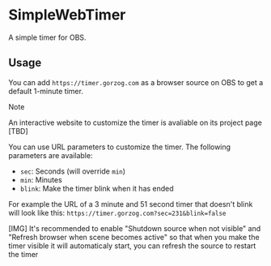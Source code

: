 # SimpleWebTimer
A simple timer for OBS.

## Usage
You can add `https://timer.gorzog.com` as a browser source on OBS to get a default 1-minute timer.

> [!NOTE]
> An interactive website to customize the timer is avaliable on its project page [TBD]

You can use URL parameters to customize the timer. The following parameters are available:
  - `sec`: Seconds (will override `min`)
  - `min`: Minutes
  - `blink`: Make the timer blink when it has ended

For example the URL of a 3 minute and 51 second timer that doesn't blink will look like this: `https://timer.gorzog.com?sec=231&blink=false`

[IMG]
It's recommended to enable "Shutdown source when not visible" and "Refresh browser when scene becomes active" so that when you make the timer visible it will automaticaly start, you can refresh the source to restart the timer